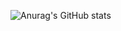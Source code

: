 <!--[![Solved.ac Profile](http://mazassumnida.wtf/api/v2/generate_badge?boj=pghoon)](https://solved.ac/pghoon/)-->

![Anurag's GitHub stats](https://github-readme-stats.vercel.app/api?username=PGHOON&show_icons=true&theme=radical)

